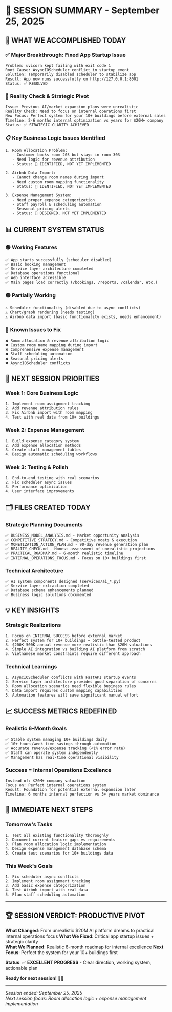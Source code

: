 # 📝 SESSION SUMMARY - September 25, 2025

## 🎯 **WHAT WE ACCOMPLISHED TODAY**

### ✅ **Major Breakthrough: Fixed App Startup Issue**
```
Problem: uvicorn kept failing with exit code 1
Root Cause: AsyncIOScheduler conflict in startup event
Solution: Temporarily disabled scheduler to stabilize app
Result: App now runs successfully on http://127.0.0.1:8001
Status: ✅ RESOLVED
```

### 🧠 **Reality Check & Strategic Pivot**
```
Issue: Previous AI/market expansion plans were unrealistic
Reality Check: Need to focus on internal operations first
New Focus: Perfect system for your 10+ buildings before external sales
Timeline: 2-6 months internal optimization vs years for $20M+ company
Status: ✅ STRATEGIC CLARITY ACHIEVED
```

### 📋 **Key Business Logic Issues Identified**
```
1. Room Allocation Problem:
   - Customer books room 203 but stays in room 303
   - Need logic for revenue attribution
   - Status: 🔄 IDENTIFIED, NOT YET IMPLEMENTED

2. Airbnb Data Import:
   - Cannot change room names during import
   - Need custom room mapping functionality  
   - Status: 🔄 IDENTIFIED, NOT YET IMPLEMENTED

3. Expense Management System:
   - Need proper expense categorization
   - Staff payroll & scheduling automation
   - Seasonal pricing alerts
   - Status: 🔄 DESIGNED, NOT YET IMPLEMENTED
```

## 📊 **CURRENT SYSTEM STATUS**

### 🟢 **Working Features**
```
✅ App starts successfully (scheduler disabled)
✅ Basic booking management
✅ Service layer architecture completed
✅ Database operations functional
✅ Web interface accessible
✅ Main pages load correctly (/bookings, /reports, /calendar, etc.)
```

### 🟡 **Partially Working**
```
⚠️ Scheduler functionality (disabled due to async conflicts)
⚠️ Chart/graph rendering (needs testing)
⚠️ Airbnb data import (basic functionality exists, needs enhancement)
```

### 🔴 **Known Issues to Fix**
```
❌ Room allocation & revenue attribution logic
❌ Custom room name mapping during import
❌ Comprehensive expense management
❌ Staff scheduling automation
❌ Seasonal pricing alerts
❌ AsyncIOScheduler conflicts
```

## 🎯 **NEXT SESSION PRIORITIES**

### **Week 1: Core Business Logic**
```
1. Implement room assignment tracking
2. Add revenue attribution rules
3. Fix Airbnb import with room mapping
4. Test with real data from 10+ buildings
```

### **Week 2: Expense Management**  
```
1. Build expense category system
2. Add expense allocation methods
3. Create staff management tables
4. Design automatic scheduling workflows
```

### **Week 3: Testing & Polish**
```
1. End-to-end testing with real scenarios
2. Fix scheduler async issues
3. Performance optimization
4. User interface improvements
```

## 🗂️ **FILES CREATED TODAY**

### **Strategic Planning Documents**
```
✅ BUSINESS_MODEL_ANALYSIS.md - Market opportunity analysis
✅ COMPETITIVE_STRATEGY.md - Competitive moats & execution
✅ MONETIZATION_ACTION_PLAN.md - 90-day revenue generation plan
✅ REALITY_CHECK.md - Honest assessment of unrealistic projections
✅ PRACTICAL_ROADMAP.md - 6-month realistic timeline
✅ INTERNAL_OPERATIONS_FOCUS.md - Focus on 10+ buildings first
```

### **Technical Architecture** 
```
✅ AI system components designed (services/ai_*.py)
✅ Service layer extraction completed
✅ Database schema enhancements planned
✅ Business logic solutions documented
```

## 💡 **KEY INSIGHTS**

### **Strategic Realizations**
```
1. Focus on INTERNAL SUCCESS before external market
2. Perfect system for 10+ buildings = battle-tested product
3. $200K-500K annual revenue more realistic than $20M valuations
4. Simple AI integration vs building AI platform from scratch
5. Vietnamese market constraints require different approach
```

### **Technical Learnings**
```
1. AsyncIOScheduler conflicts with FastAPI startup events
2. Service layer architecture provides good separation of concerns
3. Room allocation scenarios need flexible business rules
4. Data import requires custom mapping capabilities
5. Automation features will save significant manual effort
```

## 📈 **SUCCESS METRICS REDEFINED**

### **Realistic 6-Month Goals**
```
✅ Stable system managing 10+ buildings daily
✅ 10+ hours/week time savings through automation
✅ Accurate revenue/expense tracking (<1% error rate)
✅ Staff can operate system independently  
✅ Management has real-time operational visibility
```

### **Success = Internal Operations Excellence**
```
Instead of: $20M+ company valuation
Focus on: Perfect internal operations system
Result: Foundation for potential external expansion later
Timeline: 6 months internal perfection vs 3+ years market dominance
```

## 🎯 **IMMEDIATE NEXT STEPS**

### **Tomorrow's Tasks**
```
1. Test all existing functionality thoroughly
2. Document current feature gaps vs requirements
3. Plan room allocation logic implementation
4. Design expense management database schema
5. Create test scenarios for 10+ buildings data
```

### **This Week's Goals**  
```
1. Fix scheduler async conflicts
2. Implement room assignment tracking
3. Add basic expense categorization
4. Test Airbnb import with real data
5. Plan staff scheduling automation
```

---

## 🏆 **SESSION VERDICT: PRODUCTIVE PIVOT**

**What Changed**: From unrealistic $20M AI platform dreams to practical internal operations focus
**What We Fixed**: Critical app startup issues + strategic clarity  
**What We Planned**: Realistic 6-month roadmap for internal excellence
**Next Focus**: Perfect the system for your 10+ buildings first

**Status**: ✅ **EXCELLENT PROGRESS** - Clear direction, working system, actionable plan

**Ready for next session!** 🚀💪

---

*Session ended: September 25, 2025*  
*Next session focus: Room allocation logic + expense management implementation*